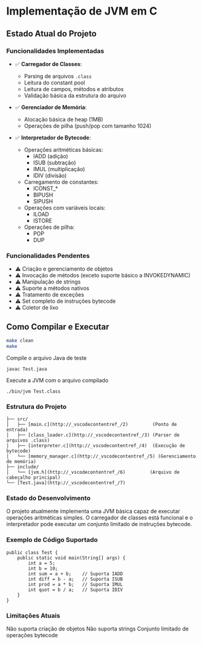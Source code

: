 # Implementação de JVM em C

## Estado Atual do Projeto

### Funcionalidades Implementadas
- ✅ **Carregador de Classes**: 
  - Parsing de arquivos `.class`
  - Leitura do constant pool
  - Leitura de campos, métodos e atributos
  - Validação básica da estrutura do arquivo

- ✅ **Gerenciador de Memória**:
  - Alocação básica de heap (1MB)
  - Operações de pilha (push/pop com tamanho 1024)

- ✅ **Interpretador de Bytecode**:
  - Operações aritméticas básicas:
    - IADD (adição)
    - ISUB (subtração)
    - IMUL (multiplicação)
    - IDIV (divisão)
  - Carregamento de constantes:
    - ICONST_*
    - BIPUSH
    - SIPUSH
  - Operações com variáveis locais:
    - ILOAD
    - ISTORE
  - Operações de pilha:
    - POP
    - DUP

### Funcionalidades Pendentes
- ⚠️ Criação e gerenciamento de objetos
- ⚠️ Invocação de métodos (exceto suporte básico a INVOKEDYNAMIC)
- ⚠️ Manipulação de strings
- ⚠️ Suporte a métodos nativos
- ⚠️ Tratamento de exceções
- ⚠️ Set completo de instruções bytecode
- ⚠️ Coletor de lixo

## Como Compilar e Executar
```bash
make clean
make
```

Compile o arquivo Java de teste
```
javac Test.java
```

Execute a JVM com o arquivo compilado
```
./bin/jvm Test.class
```

### Estrutura do Projeto

```JVM/
├── src/
│   ├── [main.c](http://_vscodecontentref_/2)         (Ponto de entrada)
│   ├── [class_loader.c](http://_vscodecontentref_/3) (Parser de arquivos .class)
│   ├── [interpreter.c](http://_vscodecontentref_/4)  (Execução de bytecode)
│   └── [memory_manager.c](http://_vscodecontentref_/5) (Gerenciamento de memória)
├── include/
│   └── [jvm.h](http://_vscodecontentref_/6)         (Arquivo de cabeçalho principal)
└── [Test.java](http://_vscodecontentref_/7) 
```

### Estado do Desenvolvimento
O projeto atualmente implementa uma JVM básica capaz de executar operações aritméticas simples. 
O carregador de classes está funcional e o interpretador pode executar um conjunto limitado de instruções bytecode.

### Exemplo de Código Suportado
```
public class Test {
    public static void main(String[] args) {
        int a = 5;
        int b = 10;
        int sum = a + b;    // Suporta IADD
        int diff = b - a;   // Suporta ISUB
        int prod = a * b;   // Suporta IMUL
        int quot = b / a;   // Suporta IDIV
    }
}
```
### Limitações Atuais

Não suporta criação de objetos
Não suporta strings
Conjunto limitado de operações bytecode

